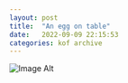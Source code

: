 ```yaml
---
layout:	post
title:	"An egg on table"
date:	2022-09-09 22:15:53
categories:	kof archive
---
```


![Image Alt](https://k0f.github.io/assets/DSC_0130.JPG)
